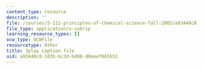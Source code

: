 ```yaml
---
content_type: resource
description: ''
file: /courses/5-112-principles-of-chemical-science-fall-2005/a93448c8103bbc3dbd08d0eeef065552_r8-cr6wrOgE.srt
file_type: application/x-subrip
learning_resource_types: []
ocw_type: OCWFile
resourcetype: Other
title: 3play caption file
uid: a93448c8-103b-bc3d-bd08-d0eeef065552
---
```

